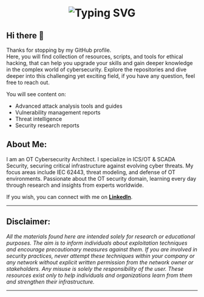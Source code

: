 

<h1 align="center">
  <img src="https://readme-typing-svg.herokuapp.com?font=Fira+Code&size=28&duration=3000&pause=1000&color=FF0000&center=true&vCenter=true&width=700&lines=Welcome+to+my+World+of+Ethical+Hacking" alt="Typing SVG" />
</h1>

## Hi there 👋
Thanks for stopping by my GitHub profile.  
Here, you will find collection of resources, scripts, and tools for ethical hacking, that can help you upgrade your skills and gain deeper knowledge in the complex world of cybersecurity. Explore the repositories and dive deeper into this challenging yet exciting field, if you have any question, feel free to reach out.  

You will see content on:  
- Advanced attack analysis tools and guides  
- Vulnerability management reports  
- Threat intelligence  
- Security research reports  

## About Me:
I am an OT Cybersecurity Architect. I specialize in ICS/OT & SCADA Security, securing critical infrastructure against evolving cyber threats. My focus areas include IEC 62443, threat modeling, and defense of OT environments. Passionate about the OT security domain, learning every day through research and insights from experts worldwide.  

If you wish, you can connect with me on [**LinkedIn**](https://www.linkedin.com/in/asmz/).
<hr>

## Disclaimer: 
*All the materials found here are intended solely for research or educational purposes. The aim is to inform individuals about exploitation techniques and encourage precautionary measures against them. If you are involved in security practices, never attempt these techniques within your company or any network without explicit written permission from the network owner or stakeholders. Any misuse is solely the responsibility of the user. These resources exist only to help individuals and organizations learn from them and strengthen their infrastructure.*

<hr>

<!--
**asmz23/asmz23** is a ✨ _special_ ✨ repository because its `README.md` (this file) appears on your GitHub profile.

Here are some ideas to get you started:

- 🔭 I’m currently working on .....
- 🌱 I’m currently learning ...
- 👯 I’m looking to collaborate on ...
- 🤔 I’m looking for help with ...
- 💬 Ask me about ...
- 📫 How to reach me: ......
- 😄 Pronouns: ...
- ⚡ Fun fact: .....
-->
